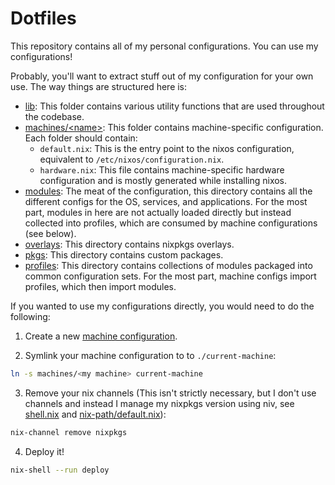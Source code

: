 # Dotfiles

This repository contains all of my personal configurations.  You can use my
configurations!

Probably, you'll want to extract stuff out of my configuration for your own use.
The way things are structured here is:

- [lib](./lib): This folder contains various utility functions that are used
  throughout the codebase.
- [machines/\<name>](./machines): This folder contains machine-specific
  configuration.  Each folder should contain:
  - `default.nix`: This is the entry point to the nixos configuration,
    equivalent to `/etc/nixos/configuration.nix`.
  - `hardware.nix`: This file contains machine-specific hardware configuration
    and is mostly generated while installing nixos.
- [modules](./modules): The meat of the configuration, this directory contains
  all the different configs for the OS, services, and applications.  For the
  most part, modules in here are not actually loaded directly but instead
  collected into profiles, which are consumed by machine configurations (see
  below).
- [overlays](./overlays): This directory contains nixpkgs overlays.
- [pkgs](./pkgs): This directory contains custom packages.
- [profiles](./profiles): This directory contains collections of modules
  packaged into common configuration sets.  For the most part, machine configs
  import profiles, which then import modules.

If you wanted to use my configurations directly, you would need to do the
following:

1. Create a new [machine configuration](./machines).

2. Symlink your machine configuration to to `./current-machine`:

```bash
ln -s machines/<my machine> current-machine
```

3. Remove your nix channels (This isn't strictly necessary, but I don't use
   channels and instead I manage my nixpkgs version using niv, see
   [shell.nix](./shell.nix) and
   [nix-path/default.nix](./modules/nix/nix-path/default.nix)):

```bash
nix-channel remove nixpkgs
```

4. Deploy it!

```bash
nix-shell --run deploy
```
